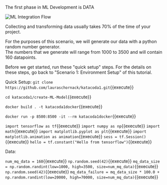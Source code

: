 The first phase in ML Development is 
DATA

![ML Integration Flow](/laura-schornack/scenarios/set-up/assets/data.png)

Collecting and transforming data usually takes 70% of the time of your project.  

For the purposes of this scenario, we will generate our data with a python random number generator.  
The numbers that we generate will range from 1000 to 3500 and will contain 160 datapoints.  

Before we get started, run these "quick setup" steps.  For the details on these steps, go back to "Scenario 1: Environment Setup" of this tutorial.  

Quick Setup:
`git clone https://github.com/lauraschornack/katacoda1.git`{{execute}}

`cd katacoda1/create-ML-Model`{{execute}}

`docker build . -t katacoda1docker`{{execute}}

`docker run -p 8500:8500 -it --rm katacoda1docker`{{execute}}

`import tensorflow as tf`{{execute}}
`import numpy as np`{{execute}}
`import math`{{execute}}
`import matplotlib.pyplot as plt`{{execute}}
`import matplotlib.animation as animation`{{execute}}
`sess = tf.Session()`{{execute}}
`hello = tf.constant("Hello from tensorflow")`{{execute}}

Data:

`num_mq_data = 160`{{execute}}
`np.random.seed(42)`{{execute}}
`mq_data_size = np.random.randint(low=1000, high=3500, size=num_mq_data)`{{execute}}
`np.random.seed(42)`{{execute}}
`mq_data_failure = mq_data_size * 100.0 + np.random.randint(low=20000, high=70000, size=num_mq_data)`{{execute}}

 